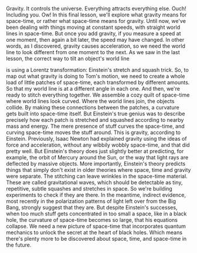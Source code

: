 
Gravity. It controls the universe.
Everything attracts everything else.
Ouch!
Including you.
Ow!
In this final lesson,
we&#39;ll explore what gravity means for space-time,
or rather what space-time means for gravity.
Until now, we&#39;ve been dealing with things moving
at constant speeds,
with straight world lines in space-time.
But once you add gravity,
if you measure a speed at one moment,
then again a bit later,
the speed may have changed.
In other words, as I discovered,
gravity causes acceleration,
so we need the world line to look different
from one moment to the next.
As we saw in the last lesson,
the correct way to tilt an object&#39;s world line

is using a Lorentz transformation:
Einstein&#39;s stretch and squash trick.
So, to map out what gravity is doing to Tom&#39;s motion,
we need to create a whole load of little patches of space-time,
each transformed by different amounts.
So that my world line is at a different angle in each one.
And then, we&#39;re ready to stitch everything together.
We assemble a cozy quilt of space-time
where world lines look curved.
Where the world lines join, the objects collide.
By making these connections between the patches,
a curvature gets built into space-time itself.
But Einstein&#39;s true genius
was to describe precisely how each patch
is stretched and squashed
according to nearby mass and energy.
The mere presence of stuff curves the space-time,
and curving space-time moves the stuff around.
This is gravity, according to Einstein.
Previously, Isaac Newton had explained gravity
using the ideas of force and acceleration,
without any wibbily wobbly space-time,
and that did pretty well.
But Einstein&#39;s theory does just slightly better
at predicting, for example,
the orbit of Mercury around the Sun,
or the way that light rays are deflected by massive objects.
More importantly, Einstein&#39;s theory predicts things
that simply don&#39;t exist in older theories
where space, time and gravity were separate.
The stitching can leave wrinkles in the space-time material.
These are called gravitational waves,
which should be detectable as tiny, repetitive,
subtle squashes and stretches in space.
So we&#39;re building experiments to check if they are there.
In the meantime, indirect evidence,
most recently in the polarization patterns of light
left over from the Big Bang,
strongly suggest that they are.
But despite Einstein&#39;s successes,
when too much stuff gets concentrated
in too small a space,
like in a black hole,
the curvature of space-time becomes so large,
that his equations collapse.
We need a new picture of space-time
that incorporates quantum mechanics
to unlock the secret at the heart of black holes.
Which means there&#39;s plenty more to be discovered
about space, time, and space-time in the future.
